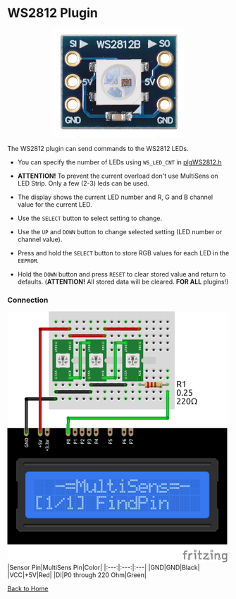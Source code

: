# WS2812 Plugin
<p align="center"><img src="WS2812.png"/></p>

The WS2812 plugin can send commands to the WS2812 LEDs. 

* You can specify the number of LEDs using `WS_LED_CNT` in [plgWS2812.h](/plgWS2812.h)

* **ATTENTION!** To prevent the current overload don't use MultiSens on LED Strip. 
Only a few (2-3) leds can be used.

* The display shows the current LED number and R, G and B channel value for the current LED.

* Use the `SELECT` button to select setting to change.

* Use the `UP` and `DOWN` button to change selected setting (LED number or channel value).
 
* Press and hold the `SELECT` button to store RGB values for each LED in the `EEPROM`.

* Hold the `DOWN` button and press `RESET` to clear stored value and return to defaults. 
  (**ATTENTION!** All stored data will be cleared. **FOR ALL** plugins!)



### Connection
![WS2812Connection](WS2812-CONN.png)
|Sensor Pin|MultiSens Pin|Color|
|:---:|:---:|:---|
|GND|GND|Black|
|VCC|+5V|Red|
|DI|P0 through 220 Ohm|Green|


[Back to Home](/#supported-devices)

